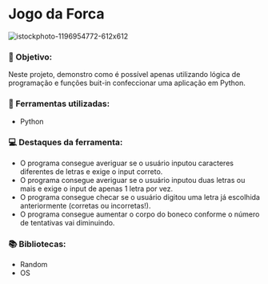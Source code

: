 # Jogo da Forca
![istockphoto-1196954772-612x612](https://github.com/guilhermepassoni/Jogo-da-Forca/assets/166672112/5b67dd1e-f916-4e81-bfb3-966be80d1b91)
### 🎯 Objetivo:
Neste projeto, demonstro como é possível apenas utilizando lógica de programação e funções buit-in confeccionar uma aplicação em Python.

### 🔨 Ferramentas utilizadas:
* Python

### 💻 Destaques da ferramenta:
* O programa consegue averiguar se o usuário inputou caracteres diferentes de letras e exige o input correto.
* O programa consegue averiguar se o usuário inputou duas letras ou mais e exige o input de apenas 1 letra por vez.
* O programa consegue checar se o usuário digitou uma letra já escolhida anteriormente (corretas ou incorretas!).
* O programa consegue aumentar o corpo do boneco conforme o número de tentativas vai diminuindo.
  
### 📚 Bibliotecas:
* Random
* OS
